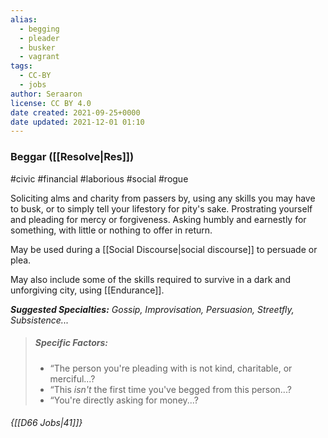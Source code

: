 ```yaml
---
alias:
  - begging
  - pleader
  - busker
  - vagrant
tags:
  - CC-BY
  - jobs
author: Seraaron
license: CC BY 4.0
date created: 2021-09-25+0000
date updated: 2021-12-01 01:10
---
```


### Beggar ([[Resolve|Res]])

#civic #financial #laborious #social #rogue

Soliciting alms and charity from passers by, using any skills you may have to busk, or to simply tell your lifestory for pity's sake. Prostrating yourself and pleading for mercy or forgiveness. Asking humbly and earnestly for something, with little or nothing to offer in return.

May be used during a [[Social Discourse|social discourse]] to persuade or plea.

May also include some of the skills required to survive in a dark and unforgiving city, using [[Endurance]].

_**Suggested Specialties:** Gossip, Improvisation, Persuasion, Streetfly, Subsistence..._

> ##### Specific Factors:
>
> - “The person you're pleading with is not kind, charitable, or merciful...?
> - “This _isn't_ the first time you've begged from this person...?
> - “You're directly asking for money...?

###### {[[D66 Jobs|41]]}
